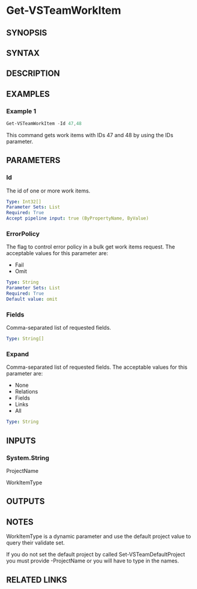 <!-- #include "./common/header.md" -->

# Get-VSTeamWorkItem

## SYNOPSIS

<!-- #include "./synopsis/Get-VSTeamWorkItem.md" -->

## SYNTAX

## DESCRIPTION

<!-- #include "./synopsis/Get-VSTeamWorkItem.md" -->

## EXAMPLES

### Example 1

```powershell
Get-VSTeamWorkItem -Id 47,48
```

This command gets work items with IDs 47 and 48 by using the IDs parameter.

## PARAMETERS

### Id

The id of one or more work items.

```yaml
Type: Int32[]
Parameter Sets: List
Required: True
Accept pipeline input: true (ByPropertyName, ByValue)
```

### ErrorPolicy

The flag to control error policy in a bulk get work items request.  The acceptable values for this parameter are:

- Fail
- Omit

```yaml
Type: String
Parameter Sets: List
Required: True
Default value: omit
```

### Fields

Comma-separated list of requested fields.

```yaml
Type: String[]
```

### Expand

Comma-separated list of requested fields.  The acceptable values for this parameter are:

- None
- Relations
- Fields
- Links
- All

```yaml
Type: String
```

## INPUTS

### System.String

ProjectName

WorkItemType

## OUTPUTS

## NOTES

WorkItemType is a dynamic parameter and use the default project value to query their validate set.

If you do not set the default project by called Set-VSTeamDefaultProject you must provide -ProjectName or you will have to type in the names.

<!-- #include "./common/prerequisites.md" -->

## RELATED LINKS
